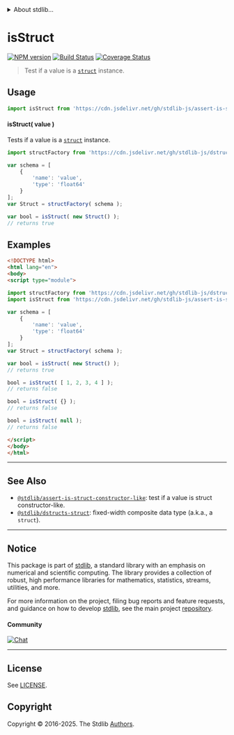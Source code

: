 <!--

@license Apache-2.0

Copyright (c) 2025 The Stdlib Authors.

Licensed under the Apache License, Version 2.0 (the "License");
you may not use this file except in compliance with the License.
You may obtain a copy of the License at

   http://www.apache.org/licenses/LICENSE-2.0

Unless required by applicable law or agreed to in writing, software
distributed under the License is distributed on an "AS IS" BASIS,
WITHOUT WARRANTIES OR CONDITIONS OF ANY KIND, either express or implied.
See the License for the specific language governing permissions and
limitations under the License.

-->


<details>
  <summary>
    About stdlib...
  </summary>
  <p>We believe in a future in which the web is a preferred environment for numerical computation. To help realize this future, we've built stdlib. stdlib is a standard library, with an emphasis on numerical and scientific computation, written in JavaScript (and C) for execution in browsers and in Node.js.</p>
  <p>The library is fully decomposable, being architected in such a way that you can swap out and mix and match APIs and functionality to cater to your exact preferences and use cases.</p>
  <p>When you use stdlib, you can be absolutely certain that you are using the most thorough, rigorous, well-written, studied, documented, tested, measured, and high-quality code out there.</p>
  <p>To join us in bringing numerical computing to the web, get started by checking us out on <a href="https://github.com/stdlib-js/stdlib">GitHub</a>, and please consider <a href="https://opencollective.com/stdlib">financially supporting stdlib</a>. We greatly appreciate your continued support!</p>
</details>

# isStruct

[![NPM version][npm-image]][npm-url] [![Build Status][test-image]][test-url] [![Coverage Status][coverage-image]][coverage-url] <!-- [![dependencies][dependencies-image]][dependencies-url] -->

> Test if a value is a [`struct`][@stdlib/dstructs/struct] instance.



<section class="usage">

## Usage

```javascript
import isStruct from 'https://cdn.jsdelivr.net/gh/stdlib-js/assert-is-struct@esm/index.mjs';
```

#### isStruct( value )

Tests if a value is a [`struct`][@stdlib/dstructs/struct] instance.

```javascript
import structFactory from 'https://cdn.jsdelivr.net/gh/stdlib-js/dstructs-struct@esm/index.mjs';

var schema = [
    {
        'name': 'value',
        'type': 'float64'
    }
];
var Struct = structFactory( schema );

var bool = isStruct( new Struct() );
// returns true
```

</section>

<!-- /.usage -->

<section class="examples">

## Examples

<!-- eslint no-undef: "error" -->

```html
<!DOCTYPE html>
<html lang="en">
<body>
<script type="module">

import structFactory from 'https://cdn.jsdelivr.net/gh/stdlib-js/dstructs-struct@esm/index.mjs';
import isStruct from 'https://cdn.jsdelivr.net/gh/stdlib-js/assert-is-struct@esm/index.mjs';

var schema = [
    {
        'name': 'value',
        'type': 'float64'
    }
];
var Struct = structFactory( schema );

var bool = isStruct( new Struct() );
// returns true

bool = isStruct( [ 1, 2, 3, 4 ] );
// returns false

bool = isStruct( {} );
// returns false

bool = isStruct( null );
// returns false

</script>
</body>
</html>
```

</section>

<!-- /.examples -->

<!-- Section for related `stdlib` packages. Do not manually edit this section, as it is automatically populated. -->

<section class="related">

* * *

## See Also

-   <span class="package-name">[`@stdlib/assert-is-struct-constructor-like`][@stdlib/assert/is-struct-constructor-like]</span><span class="delimiter">: </span><span class="description">test if a value is struct constructor-like.</span>
-   <span class="package-name">[`@stdlib/dstructs-struct`][@stdlib/dstructs/struct]</span><span class="delimiter">: </span><span class="description">fixed-width composite data type (a.k.a., a `struct`).</span>

</section>

<!-- /.related -->

<!-- Section for all links. Make sure to keep an empty line after the `section` element and another before the `/section` close. -->


<section class="main-repo" >

* * *

## Notice

This package is part of [stdlib][stdlib], a standard library with an emphasis on numerical and scientific computing. The library provides a collection of robust, high performance libraries for mathematics, statistics, streams, utilities, and more.

For more information on the project, filing bug reports and feature requests, and guidance on how to develop [stdlib][stdlib], see the main project [repository][stdlib].

#### Community

[![Chat][chat-image]][chat-url]

---

## License

See [LICENSE][stdlib-license].


## Copyright

Copyright &copy; 2016-2025. The Stdlib [Authors][stdlib-authors].

</section>

<!-- /.stdlib -->

<!-- Section for all links. Make sure to keep an empty line after the `section` element and another before the `/section` close. -->

<section class="links">

[npm-image]: http://img.shields.io/npm/v/@stdlib/assert-is-struct.svg
[npm-url]: https://npmjs.org/package/@stdlib/assert-is-struct

[test-image]: https://github.com/stdlib-js/assert-is-struct/actions/workflows/test.yml/badge.svg?branch=main
[test-url]: https://github.com/stdlib-js/assert-is-struct/actions/workflows/test.yml?query=branch:main

[coverage-image]: https://img.shields.io/codecov/c/github/stdlib-js/assert-is-struct/main.svg
[coverage-url]: https://codecov.io/github/stdlib-js/assert-is-struct?branch=main

<!--

[dependencies-image]: https://img.shields.io/david/stdlib-js/assert-is-struct.svg
[dependencies-url]: https://david-dm.org/stdlib-js/assert-is-struct/main

-->

[chat-image]: https://img.shields.io/gitter/room/stdlib-js/stdlib.svg
[chat-url]: https://app.gitter.im/#/room/#stdlib-js_stdlib:gitter.im

[stdlib]: https://github.com/stdlib-js/stdlib

[stdlib-authors]: https://github.com/stdlib-js/stdlib/graphs/contributors

[umd]: https://github.com/umdjs/umd
[es-module]: https://developer.mozilla.org/en-US/docs/Web/JavaScript/Guide/Modules

[deno-url]: https://github.com/stdlib-js/assert-is-struct/tree/deno
[deno-readme]: https://github.com/stdlib-js/assert-is-struct/blob/deno/README.md
[umd-url]: https://github.com/stdlib-js/assert-is-struct/tree/umd
[umd-readme]: https://github.com/stdlib-js/assert-is-struct/blob/umd/README.md
[esm-url]: https://github.com/stdlib-js/assert-is-struct/tree/esm
[esm-readme]: https://github.com/stdlib-js/assert-is-struct/blob/esm/README.md
[branches-url]: https://github.com/stdlib-js/assert-is-struct/blob/main/branches.md

[stdlib-license]: https://raw.githubusercontent.com/stdlib-js/assert-is-struct/main/LICENSE

[@stdlib/dstructs/struct]: https://github.com/stdlib-js/dstructs-struct/tree/esm

<!-- <related-links> -->

[@stdlib/assert/is-struct-constructor-like]: https://github.com/stdlib-js/assert-is-struct-constructor-like/tree/esm

<!-- </related-links> -->

</section>

<!-- /.links -->

